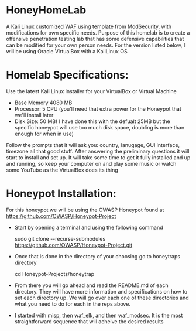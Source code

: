 # HoneyHomeLab
A Kali Linux customized WAF using template from ModSecurity, with modifications for own specific needs. Purpose of this homelab is to create a offensive penetration testing lab
that has some defensive capabilities that can be modified for your own person needs. For the version listed below, I will be using Oracle VirtualBox with a KaliLinux OS

# Homelab Specifications:
Use the latest Kali Linux installer for your VirtualBox or Virtual Machine
  - Base Memory 4080 MB
  - Processor: 5 CPU (you'll need that extra power for the Honeypot that we'll install later
  - Disk Size: 50 MB( I have done this with the defualt 25MB but the specific honeypot will use too much disk space, doubling is more than enough for when in use)

Follow the prompts that it will ask you: country, lanugage, GUI interface, timezone all that good stuff. After answering the preliminary questions it will start to install and set up. It will take some time to get it fully installed and up and running, so keep your computer on and play some music or watch some YouTube as the VirtualBox does its thing

# Honeypot Installation:
For this honeypot we will be using the OWASP Honeypot found at https://github.com/OWASP/Honeypot-Project
  - Start by opening a terminal and using the following command

    sudo git clone --recurse-submodules https://github.com/OWASP/Honeypot-Project.git
  
  - Once that is done in the directory of your choosing go to honeytraps directory
    
    cd Honeypot-Projects/honeytrap
  
  - From there you will go ahead and read the README.md of each directory. They will have more information and specifications on how to set each directory up.
    We will go over each one of these directories and what you need to do for each in the reps above.
  - I started with misp, then waf_elk, and then waf_modsec. It is the most straightforward sequence that will acheive the desired results
